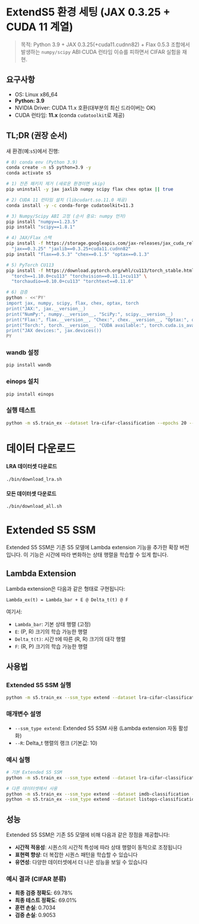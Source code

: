 # ExtendS5 환경 세팅 (JAX 0.3.25 + CUDA 11 계열)

> 목적: Python 3.9 + JAX 0.3.25(+cuda11.cudnn82) + Flax 0.5.3 조합에서 발생하는
> `numpy/scipy` ABI·CUDA 런타임 이슈를 피하면서 CIFAR 실험을 재현.

## 요구사항

- OS: Linux x86_64
- **Python: 3.9**
- NVIDIA Driver: CUDA 11.x 호환(대부분의 최신 드라이버는 OK)
- CUDA 런타임: **11.x** (conda `cudatoolkit`로 제공)

## TL;DR (권장 순서)

새 환경(예:`s5`)에서 진행:

```bash
# 0) conda env (Python 3.9)
conda create -n s5 python=3.9 -y
conda activate s5

# 1) 잔존 패키지 제거 (새로운 환경이면 skip)
pip uninstall -y jax jaxlib numpy scipy flax chex optax || true

# 2) CUDA 11 런타임 설치 (libcudart.so.11.0 제공)
conda install -y -c conda-forge cudatoolkit=11.3

# 3) Numpy/Scipy ABI 고정 (순서 중요: numpy 먼저)
pip install "numpy==1.23.5"
pip install "scipy==1.8.1"

# 4) JAX/Flax 스택
pip install -f https://storage.googleapis.com/jax-releases/jax_cuda_releases.html \
  "jax==0.3.25" "jaxlib==0.3.25+cuda11.cudnn82"
pip install "flax==0.5.3" "chex==0.1.5" "optax==0.1.3"

# 5) PyTorch CU113
pip install -f https://download.pytorch.org/whl/cu113/torch_stable.html \
  "torch==1.10.0+cu113" "torchvision==0.11.1+cu113" \
  "torchaudio==0.10.0+cu113" "torchtext==0.11.0"

# 6) 검증
python - <<'PY'
import jax, numpy, scipy, flax, chex, optax, torch
print("JAX:", jax.__version__)
print("NumPy:", numpy.__version__, "SciPy:", scipy.__version__)
print("Flax:", flax.__version__, "Chex:", chex.__version__, "Optax:", optax.__version__)
print("Torch:", torch.__version__, "CUDA available:", torch.cuda.is_available())
print("JAX devices:", jax.devices())
PY
```
### wandb 설정
```bash
pip install wandb
```

### einops 설치
```bash
pip install einops
```

### 실행 테스트
```bash
python -m s5.train_ex --dataset lra-cifar-classification --epochs 20 --bsz 32
```

# 데이터 다운로드

#### LRA 데이터셋 다운로드
```bash
./bin/download_lra.sh
```

#### 모든 데이터셋 다운로드
```bash
./bin/download_all.sh
```

# Extended S5 SSM

Extended S5 SSM은 기존 S5 모델에 Lambda extension 기능을 추가한 확장 버전입니다. 이 기능은 시간에 따라 변화하는 상태 행렬을 학습할 수 있게 합니다.

## Lambda Extension

Lambda extension은 다음과 같은 형태로 구현됩니다:

```
Lambda_ex(t) = Lambda_bar + E @ Delta_t(t) @ F
```

여기서:
- `Lambda_bar`: 기본 상태 행렬 (고정)
- `E`: (P, R) 크기의 학습 가능한 행렬
- `Delta_t(t)`: 시간 t에 따른 (R, R) 크기의 대각 행렬
- `F`: (R, P) 크기의 학습 가능한 행렬

## 사용법

### Extended S5 SSM 실행
```bash
python -m s5.train_ex --ssm_type extend --dataset lra-cifar-classification --R 10
```

### 매개변수 설명
- `--ssm_type extend`: Extended S5 SSM 사용 (Lambda extension 자동 활성화)
- `--R`: Delta_t 행렬의 랭크 (기본값: 10)

### 예시 실행
```bash
# 기본 Extended S5 SSM
python -m s5.train_ex --ssm_type extend --dataset lra-cifar-classification --R 10

# 다른 데이터셋에서 사용
python -m s5.train_ex --ssm_type extend --dataset imdb-classification --R 8
python -m s5.train_ex --ssm_type extend --dataset listops-classification --R 12
```

## 성능

Extended S5 SSM은 기존 S5 모델에 비해 다음과 같은 장점을 제공합니다:

- **시간적 적응성**: 시퀀스의 시간적 특성에 따라 상태 행렬이 동적으로 조정됩니다
- **표현력 향상**: 더 복잡한 시퀀스 패턴을 학습할 수 있습니다
- **유연성**: 다양한 데이터셋에서 더 나은 성능을 보일 수 있습니다

### 예시 결과 (CIFAR 분류)
- **최종 검증 정확도**: 69.78%
- **최종 테스트 정확도**: 69.01%
- **훈련 손실**: 0.7034
- **검증 손실**: 0.9053